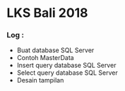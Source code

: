 # LKS Bali 2018

### Log :
- Buat database SQL Server
- Contoh MasterData
- Insert query database SQL Server
- Select query database SQL Server
- Desain tampilan
